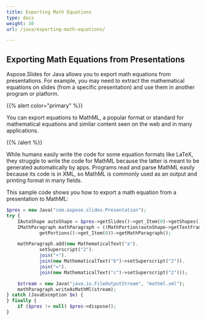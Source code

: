 ```yaml
---
title: Exporting Math Equations
type: docs
weight: 30
url: /java/exporting-math-equations/

---
```


## Exporting Math Equations from Presentations

Aspose.Slides for Java allows you to export math equations from presentations. For example, you may need to extract the mathematical equations on slides (from a specific presentation) and use them in another program or platform. 

{{% alert color="primary" %}} 

You can export equations to MathML, a popular format or standard for mathematical equations and similar content seen on the web and in many applications. 

{{% /alert %}}

While humans easily write the code for some equation formats like LaTeX, they struggle to write the code for MathML because the latter is meant to be generated automatically by apps. Programs read and parse MathML easily because its code is in XML, so MathML is commonly used as an output and printing format in many fields. 

This sample code shows you how to export a math equation from a presentation to MathML:

```php
$pres = new Java("com.aspose.slides.Presentation");
try {
    IAutoShape autoShape = $pres->getSlides()->get_Item(0)->getShapes().addMathShape(0, 0, 500, 50);
    IMathParagraph mathParagraph = ((MathPortion)autoShape->getTextFrame()->getParagraphs()->get_Item(0).
            getPortions()->get_Item(0))->getMathParagraph();

    mathParagraph.add(new MathematicalText("a").
            setSuperscript("2").
            join("+").
            join(new MathematicalText("b")->setSuperscript("2")).
            join("=").
            join(new MathematicalText("c")->setSuperscript("2")));

    $stream = new Java("java.io.FileOutputStream", "mathml.xml");
    mathParagraph.writeAsMathMl(stream);
} catch (JavaException $e) {
} finally {
    if ($pres != null) $pres->dispose();
}
```

